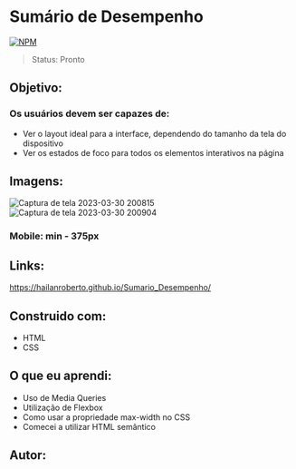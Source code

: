 # Sumário de Desempenho
[![NPM](https://img.shields.io/npm/l/react)](https://github.com/HailanRoberto/Sumario_Desempenho/blob/main/LICENCE) 

> Status: Pronto

## Objetivo:
<p align="center"> 
<h3>Os usuários devem ser capazes de: </h3>

+ Ver o layout ideal para a interface, dependendo do tamanho da tela do dispositivo
+ Ver os estados de foco para todos os elementos interativos na página
</p>

## Imagens:
![Captura de tela 2023-03-30 200815](https://user-images.githubusercontent.com/126613702/228985481-f4103d21-04fd-4e37-80bb-6ab3524d6c92.jpg) <br>
![Captura de tela 2023-03-30 200904](https://user-images.githubusercontent.com/126613702/228985818-f5c3e286-e710-417e-8d09-f54f9b45add0.jpg)

<h3> Mobile: min - 375px </h3>

## Links:
https://hailanroberto.github.io/Sumario_Desempenho/

##  Construido com:
+ HTML 
+ CSS

## O que eu aprendi:
+ Uso de Media Queries
+ Utilização de Flexbox
+ Como usar a propriedade max-width no CSS
+ Comecei a utilizar HTML semântico 

## Autor:

